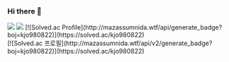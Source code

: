 ### Hi there 👋
 <img src="https://img.shields.io/badge/React-61DAFB?style=flat&logo=React&logoColor=white"/>
 <img src="https://img.shields.io/badge/Python-3776AB?style=flat&logo=Python&logoColor=white"/>
 [![Solved.ac Profile](http://mazassumnida.wtf/api/generate_badge?boj=kjo980822)](https://solved.ac/kjo980822)<br/>
 [![Solved.ac 프로필](http://mazassumnida.wtf/api/v2/generate_badge?boj=kjo980822)](https://solved.ac/kjo980822)
<!--
**JayUno/JayUno** is a ✨ _special_ ✨ repository because its `README.md` (this file) appears on your GitHub profile.

Here are some ideas to get you started:

- 🔭 I’m currently working on ...
- 🌱 I’m currently learning ...
- 👯 I’m looking to collaborate on ...
- 🤔 I’m looking for help with ...
- 💬 Ask me about ...
- 📫 How to reach me: ...
- 😄 Pronouns: ...
- ⚡ Fun fact: ...
-->
